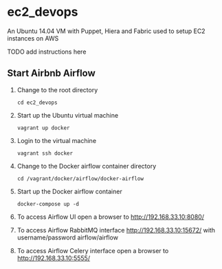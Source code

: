 # ec2_devops
An Ubuntu 14.04 VM with Puppet, Hiera and Fabric used to setup EC2 instances on AWS

TODO add instructions here


## Start Airbnb Airflow

1. Change to the root directory

    ```
    cd ec2_devops
    ```

2. Start up the Ubuntu virtual machine

    ```
    vagrant up docker
    ```

3. Login to the virtual machine

    ```
    vagrant ssh docker
    ```

4. Change to the Docker airflow container directory

    ```
    cd /vagrant/docker/airflow/docker-airflow
    ```

5. Start up the Docker airflow container

    ```
    docker-compose up -d
    ```

6. To access Airflow UI open a browser to http://192.168.33.10:8080/

7. To access Airflow RabbitMQ interface http://192.168.33.10:15672/ with
   username/password airflow/airflow

8. To access Airflow Celery interface open a browser to http://192.168.33.10:5555/
